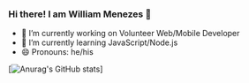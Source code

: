 ### Hi there! I am William Menezes 👋

- 🔭 I’m currently working on Volunteer Web/Mobile Developer
- 🌱 I’m currently learning JavaScript/Node.js
- 😄 Pronouns: he/his

[![Anurag's GitHub stats](https://github-readme-stats.vercel.app/api?username=WillMenezess)]
